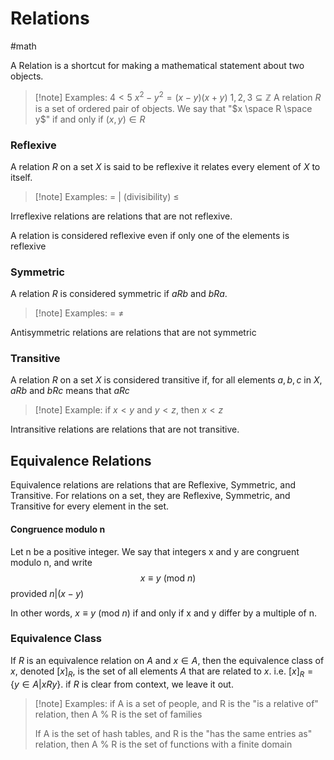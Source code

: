 # Relations
#math 

A Relation is a shortcut for making a mathematical statement about two objects.

>[!note] Examples:
$4<5$
$x^2-y^2 = (x-y)(x+y)$
${1,2,3} \subseteq \mathbb{Z}$
A relation $R$ is a set of ordered pair of objects. We say that "$x \space R \space y$" if and only if $(x,y) \in R$


### Reflexive

A relation $R$ on a set $X$ is said to be reflexive it relates every element of $X$ to itself. 

>[!note] Examples:
> $=$
>| (divisibility)
> $\leq$

Irreflexive relations are relations that are not reflexive.


A relation is considered reflexive even if only one of the elements is reflexive
### Symmetric

A relation $R$ is considered symmetric if $aRb$ and $bRa$.

>[!note] Examples:
> $=$
> $\neq$

Antisymmetric relations are relations that are not symmetric

### Transitive

A relation $R$ on a set $X$ is considered transitive if, for all elements $a,b,c$ in $X$, $aRb$ and $bRc$ means that $aRc$

>[!note] Example:
> if $x<y$ and $y<z$, then $x<z$

Intransitive relations are relations that are not transitive.


## Equivalence Relations

Equivalence relations are relations that are Reflexive, Symmetric, and Transitive. For relations on a set, they are Reflexive, Symmetric, and Transitive for every element in the set. 


#### Congruence modulo n 

Let n be a positive integer. We say that integers x and y are congruent modulo n, and write 
$$x \equiv y \text{ (mod $n$)}$$
provided $n | (x-y)$

In other words, $x \equiv y$ (mod $n$) if and only if x and y differ by a multiple of n. 


### Equivalence Class


If $R$ is an equivalence relation on $A$ and $x \in A$, then the equivalence class of $x$, denoted $[x]_R$, is the set of all elements $A$ that are related to $x$.  i.e.  $[x]_R = \{y \in A | xRy \}$. if $R$ is clear from context, we leave it out. 


>[!note] Examples:
>if A is a set of people, and R is the "is a relative of" relation, then A % R is the set of families
>
>If A is the set of hash tables, and R is the "has the same entries as" relation, then A % R is the set of functions with a finite domain

